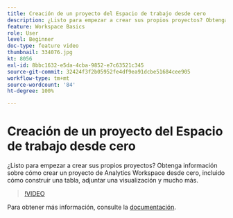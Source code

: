 ```yaml
---
title: Creación de un proyecto del Espacio de trabajo desde cero
description: ¿Listo para empezar a crear sus propios proyectos? Obtenga información sobre cómo crear un proyecto de Analytics Workspace desde cero, incluido cómo construir una tabla, adjuntar una visualización y mucho más.
feature: Workspace Basics
role: User
level: Beginner
doc-type: feature video
thumbnail: 334076.jpg
kt: 8056
exl-id: 8bbc1632-e5da-4cba-9852-e7c63521c345
source-git-commit: 32424f3f2b05952fe4df9ea91dcbe51684cee905
workflow-type: tm+mt
source-wordcount: '84'
ht-degree: 100%

---
```


# Creación de un proyecto del Espacio de trabajo desde cero

¿Listo para empezar a crear sus propios proyectos? Obtenga información sobre cómo crear un proyecto de Analytics Workspace desde cero, incluido cómo construir una tabla, adjuntar una visualización y mucho más.

>[!VIDEO](https://video.tv.adobe.com/v/334076/?quality=12&learn=on)

Para obtener más información, consulte la [documentación](https://experienceleague.adobe.com/docs/analytics/analyze/analysis-workspace/home.html?lang=es).
